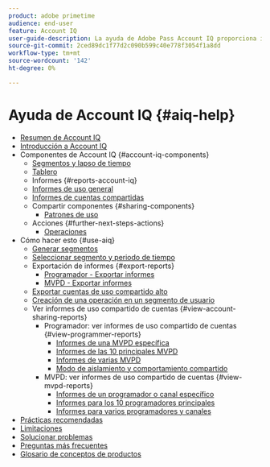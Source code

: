 ```yaml
---
product: adobe primetime
audience: end-user
feature: Account IQ
user-guide-description: La ayuda de Adobe Pass Account IQ proporciona información sobre los componentes de Account IQ y le acompaña a través de las recorridos de usuario para utilizar los distintos componentes.
source-git-commit: 2ced89dc1f77d2c090b599c40e778f3054f1a8dd
workflow-type: tm+mt
source-wordcount: '142'
ht-degree: 0%

---
```


# Ayuda de Account IQ {#aiq-help}

+ [Resumen de Account IQ](/help/accountiq/home.md)
+ [Introducción a Account IQ](/help/accountiq/get-started.md)
+ Componentes de Account IQ {#account-iq-components}
   + [Segmentos y lapso de tiempo](/help/accountiq/segments-timeframe.md)
   + [Tablero](/help/accountiq/dashboard.md)
   + Informes {#reports-account-iq}
   + [Informes de uso general](/help/accountiq/general-usage-reports.md)
   + [Informes de cuentas compartidas](/help/accountiq/shared-acc-reports.md)
   + Compartir componentes {#sharing-components}
      + [Patrones de uso](/help/accountiq/usage-patterns.md)
   + Acciones {#further-next-steps-actions}
      + [Operaciones](/help/accountiq/operations.md)
+ Cómo hacer esto {#use-aiq}
   + [Generar segmentos](/help/accountiq/build-segment.md)
   + [Seleccionar segmento y periodo de tiempo](/help/accountiq/howto-select-segment-timeframe.md)
   + Exportación de informes {#export-reports}
      + [Programador - Exportar informes](/help/accountiq/export-segment-metrics-progr.md)
      + [MVPD - Exportar informes](/help/accountiq/export-segment-metrics-mvpd.md)
   + [Exportar cuentas de uso compartido alto](/help/accountiq/export-acc-information.md)
   + [Creación de una operación en un segmento de usuario](/help/accountiq/operation-affecting-user-segment.md)
   + Ver informes de uso compartido de cuentas {#view-account-sharing-reports}
      + Programador: ver informes de uso compartido de cuentas {#view-programmer-reports}
         + [Informes de una MVPD específica](/help/accountiq/reports-for-specific-mvpds.md)
         + [Informes de las 10 principales MVPD](/help/accountiq/top-10-mvpd-reports.md)
         + [Informes de varias MVPD](viewrep-multiple-mvpd.md)
         + [Modo de aislamiento y comportamiento compartido](/help/accountiq/isolation-mode.md)
      + MVPD: ver informes de uso compartido de cuentas {#view-mvpd-reports}
         + [Informes de un programador o canal específico](/help/accountiq/reports-for-specific-programmers.md)
         + [Informes para los 10 programadores principales](/help/accountiq/top-10-programmer-reports.md)
         + [Informes para varios programadores y canales](viewrep-multiple-programmer.md)
+ [Prácticas recomendadas](/help/accountiq/best-practices.md)
+ [Limitaciones](/help/accountiq/limitations.md)
+ [Solucionar problemas](/help/accountiq/troubleshoot.md)
+ [Preguntas más frecuentes](/help/accountiq/faq.md)
+ [Glosario de conceptos de productos](/help/accountiq/product-concepts.md)